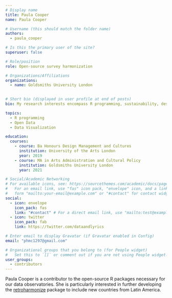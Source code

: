 ```yaml
---
# Display name
title: Paula Cooper
name: Paula Cooper

# Username (this should match the folder name)
authors:
  - paula_cooper

# Is this the primary user of the site?
superuser: false

# Role/position
role: Open-source survey harmonization

# Organizations/Affiliations
organizations:
  - name: Goldsmiths University London
    

# Short bio (displayed in user profile at end of posts)
bio: My research interests encompass R programming, sustainability, design and music management.

topics:
  - R programming
  - Open Data
  - Data Visualization

education:
  courses:
    - course: Ba Honours Design Management and Cultures
      institution: University of the Arts London
      year: 2019
    - course: MA in Arts Administration and Cultural Policy
      institution: Goldsmiths University London
      year: 2021

# Social/Academic Networking
# For available icons, see: https://sourcethemes.com/academic/docs/page-builder/#icons
#   For an email link, use "fas" icon pack, "envelope" icon, and a link in the
#   form "mailto:your-email@example.com" or "#contact" for contact widget.
social:
  - icon: envelope
    icon_pack: fas
    link: "#contact" # For a direct email link, use "mailto:test@example.org".
  - icon: twitter
    icon_pack: fab
    link: https://twitter.com/dataandlyrics

# Enter email to display Gravatar (if Gravatar enabled in Config)
email: "phmc1297@gmail.com"

# Organizational groups that you belong to (for People widget)
#   Set this to `[]` or comment out if you are not using People widget.
user_groups:
  - contributors
---
```


Paula Cooper is a contributor to the open-source R packages necessary for our data observatories. She is particularly interested in further developing the [retroharmonize](https://retroharmonize.dataobservatory.eu/) package to include new countries from Latin America. 
